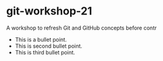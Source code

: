 # git-workshop-21

A workshop to refresh Git and GitHub concepts before contr

-   This is a bullet point.
-   This is second bullet point.
-   This is third bullet point.